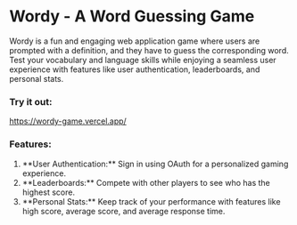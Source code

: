 # Wordy - A Word Guessing Game

Wordy is a fun and engaging web application game where users are prompted with a definition, and they have to guess the corresponding word. Test your vocabulary and language skills while enjoying a seamless user experience with features like user authentication, leaderboards, and personal stats.

### Try it out:
https://wordy-game.vercel.app/

### Features:
<ol>
  <li>**User Authentication:** Sign in using OAuth for a personalized gaming experience.</li>
  <li>**Leaderboards:** Compete with other players to see who has the highest score.</li>
  <li>**Personal Stats:** Keep track of your performance with features like high score, average score, and average response time.</li>
</ol>



